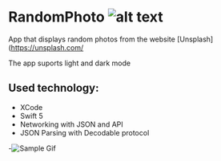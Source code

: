 # RandomPhoto  ![alt text](https://img.shields.io/badge/Made%20with-Swift-orange)
App that displays random photos from the website [Unsplash](https://unsplash.com/

The app suports light and dark mode

## Used technology:
* XCode
* Swift 5
* Networking with JSON and API
* JSON Parsing with Decodable protocol

-![Sample Gif](Demo.gif)
